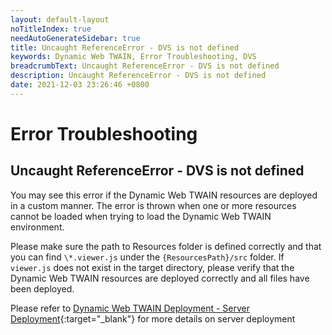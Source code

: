 ```yaml
---
layout: default-layout
noTitleIndex: true
needAutoGenerateSidebar: true
title: Uncaught ReferenceError - DVS is not defined
keywords: Dynamic Web TWAIN, Error Troubleshooting, DVS
breadcrumbText: Uncaught ReferenceError - DVS is not defined
description: Uncaught ReferenceError - DVS is not defined
date: 2021-12-03 23:26:46 +0800
---
```


# Error Troubleshooting

## Uncaught ReferenceError - DVS is not defined

You may see this error if the Dynamic Web TWAIN resources are deployed in a custom manner. The error is thrown when one or more resources cannot be loaded when trying to load the Dynamic Web TWAIN environment.

Please make sure the path to Resources folder is defined correctly and that you can find `\*.viewer.js` under the `{ResourcesPath}/src` folder. If `viewer.js` does not exist in the target directory, please verify that the Dynamic Web TWAIN resources are deployed correctly and all files have been deployed.

Please refer to  [Dynamic Web TWAIN Deployment - Server Deployment](/_articles/general-usage/server-deployment.md){:target="_blank"} for more details on server deployment
